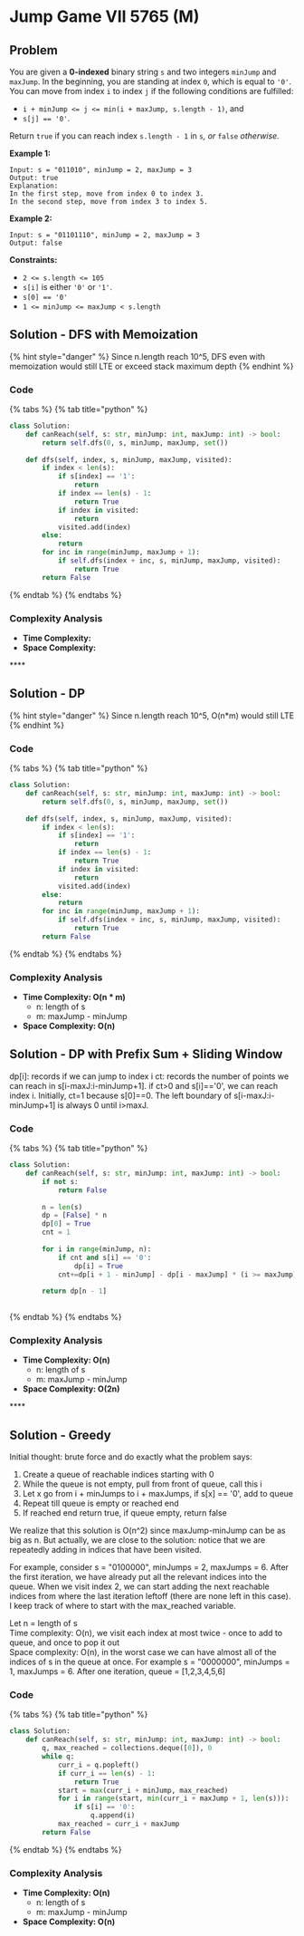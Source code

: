 # Jump Game VII 5765 \(M\)

## Problem

You are given a **0-indexed** binary string `s` and two integers `minJump` and `maxJump`. In the beginning, you are standing at index `0`, which is equal to `'0'`. You can move from index `i` to index `j` if the following conditions are fulfilled:

* `i + minJump <= j <= min(i + maxJump, s.length - 1)`, and
* `s[j] == '0'`.

Return `true` if you can reach index `s.length - 1` in `s`_, or_ `false` _otherwise._

**Example 1:**

```text
Input: s = "011010", minJump = 2, maxJump = 3
Output: true
Explanation:
In the first step, move from index 0 to index 3. 
In the second step, move from index 3 to index 5.
```

**Example 2:**

```text
Input: s = "01101110", minJump = 2, maxJump = 3
Output: false
```

**Constraints:**

* `2 <= s.length <= 105`
* `s[i]` is either `'0'` or `'1'`.
* `s[0] == '0'`
* `1 <= minJump <= maxJump < s.length`

## Solution - DFS with Memoization

{% hint style="danger" %}
Since n.length reach 10^5, DFS even with memoization would still LTE or exceed stack maximum depth
{% endhint %}

### Code

{% tabs %}
{% tab title="python" %}
```python
class Solution:
    def canReach(self, s: str, minJump: int, maxJump: int) -> bool:
        return self.dfs(0, s, minJump, maxJump, set())
    
    def dfs(self, index, s, minJump, maxJump, visited):
        if index < len(s):
            if s[index] == '1':
                return
            if index == len(s) - 1:
                return True
            if index in visited:
                return 
            visited.add(index)
        else:
            return 
        for inc in range(minJump, maxJump + 1):
            if self.dfs(index + inc, s, minJump, maxJump, visited):
                return True
        return False
```
{% endtab %}
{% endtabs %}

### Complexity Analysis

* **Time Complexity:**
* **Space Complexity:**

\*\*\*\*

## Solution - DP

{% hint style="danger" %}
Since n.length reach 10^5, O\(n\*m\) would still LTE
{% endhint %}

### Code

{% tabs %}
{% tab title="python" %}
```python
class Solution:
    def canReach(self, s: str, minJump: int, maxJump: int) -> bool:
        return self.dfs(0, s, minJump, maxJump, set())
    
    def dfs(self, index, s, minJump, maxJump, visited):
        if index < len(s):
            if s[index] == '1':
                return
            if index == len(s) - 1:
                return True
            if index in visited:
                return 
            visited.add(index)
        else:
            return 
        for inc in range(minJump, maxJump + 1):
            if self.dfs(index + inc, s, minJump, maxJump, visited):
                return True
        return False
```
{% endtab %}
{% endtabs %}

### Complexity Analysis

* **Time Complexity: O\(n \* m\)**
  * n: length of s
  * m: maxJump - minJump
* **Space Complexity: O\(n\)**



## Solution - DP with Prefix Sum + Sliding Window

dp\[i\]: records if we can jump to index i ct: records the number of points we can reach in s\[i-maxJ:i-minJump+1\]. if ct&gt;0 and s\[i\]=='0', we can reach index i. Initially, ct=1 because s\[0\]==0. The left boundary of s\[i-maxJ:i-minJump+1\] is always 0 until i&gt;maxJ.

### Code

{% tabs %}
{% tab title="python" %}
```python
class Solution:
    def canReach(self, s: str, minJump: int, maxJump: int) -> bool:
        if not s:
            return False
        
        n = len(s)
        dp = [False] * n
        dp[0] = True
        cnt = 1
        
        for i in range(minJump, n):
            if cnt and s[i] == '0':
                dp[i] = True
            cnt+=dp[i + 1 - minJump] - dp[i - maxJump] * (i >= maxJump)
            
        return dp[n - 1]
                
```
{% endtab %}
{% endtabs %}

### Complexity Analysis

* **Time Complexity: O\(n\)**
  * n: length of s
  * m: maxJump - minJump
* **Space Complexity: O\(2n\)**

\*\*\*\*

## Solution - Greedy

Initial thought: brute force and do exactly what the problem says:

1. Create a queue of reachable indices starting with 0
2. While the queue is not empty, pull from front of queue, call this i
3. Let x go from i + minJumps to i + maxJumps, if s\[x\] == '0', add to queue
4. Repeat till queue is empty or reached end
5. If reached end return true, if queue empty, return false

We realize that this solution is O\(n^2\) since maxJump-minJump can be as big as n. But actually, we are close to the solution: notice that we are repeatedly adding in indices that have been visited.

For example, consider s = "0100000", minJumps = 2, maxJumps = 6. After the first iteration, we have already put all the relevant indices into the queue. When we visit index 2, we can start adding the next reachable indices from where the last iteration leftoff \(there are none left in this case\). I keep track of where to start with the max\_reached variable.

Let n = length of s  
Time complexity: O\(n\), we visit each index at most twice - once to add to queue, and once to pop it out  
Space complexity: O\(n\), in the worst case we can have almost all of the indices of s in the queue at once. For example s = "0000000", minJumps = 1, maxJumps = 6. After one iteration, queue = \[1,2,3,4,5,6\]

### Code

{% tabs %}
{% tab title="python" %}
```python
class Solution:
    def canReach(self, s: str, minJump: int, maxJump: int) -> bool:
        q, max_reached = collections.deque([0]), 0
        while q:
            curr_i = q.popleft()
            if curr_i == len(s) - 1:
                return True
            start = max(curr_i + minJump, max_reached)
            for i in range(start, min(curr_i + maxJump + 1, len(s))):
                if s[i] == '0':
                    q.append(i)
            max_reached = curr_i + maxJump
        return False
```
{% endtab %}
{% endtabs %}

### Complexity Analysis

* **Time Complexity: O\(n\)**
  * n: length of s
  * m: maxJump - minJump
* **Space Complexity: O\(n\)**



